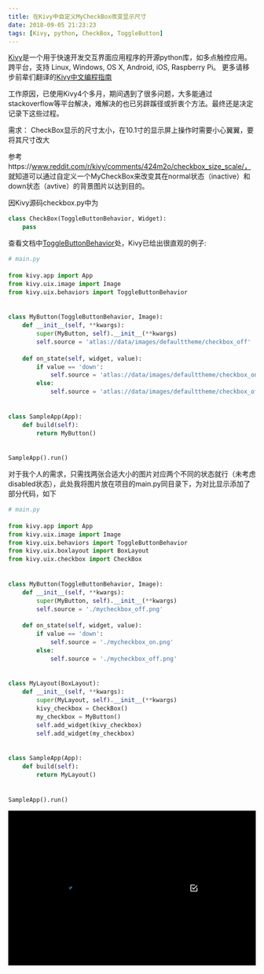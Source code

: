 ```yaml
---
title: 在Kivy中自定义MyCheckBox改变显示尺寸
date: 2018-09-05 21:23:23
tags: [Kivy, python, CheckBox, ToggleButton]
---
```

[Kivy](https://kivy.org/#home)是一个用于快速开发交互界面应用程序的开源python库，如多点触控应用。
跨平台，支持 Linux, Windows, OS X, Android, iOS, Raspberry Pi。
更多请移步前辈们翻译的[Kivy中文编程指南](https://github.com/Kivy-CN/Kivy-CN)

工作原因，已使用Kivy4个多月，期间遇到了很多问题，大多能通过stackoverflow等平台解决，难解决的也已另辟蹊径或折衷个方法。最终还是决定记录下这些过程。

需求： CheckBox显示的尺寸太小，在10.1寸的显示屏上操作时需要小心翼翼，要将其尺寸改大

参考https://www.reddit.com/r/kivy/comments/424m2o/checkbox_size_scale/， 就知道可以通过自定义一个MyCheckBox来改变其在normal状态（inactive）和down状态（avtive）的背景图片以达到目的。

因Kivy源码checkbox.py中为
```python
class CheckBox(ToggleButtonBehavior, Widget):
    pass
```

查看文档中[ToggleButtonBehavior](https://kivy.org/doc/stable/api-kivy.uix.behaviors.togglebutton.html)处，Kivy已给出很直观的例子:

```python
# main.py

from kivy.app import App
from kivy.uix.image import Image
from kivy.uix.behaviors import ToggleButtonBehavior


class MyButton(ToggleButtonBehavior, Image):
    def __init__(self, **kwargs):
        super(MyButton, self).__init__(**kwargs)
        self.source = 'atlas://data/images/defaulttheme/checkbox_off'

    def on_state(self, widget, value):
        if value == 'down':
            self.source = 'atlas://data/images/defaulttheme/checkbox_on'
        else:
            self.source = 'atlas://data/images/defaulttheme/checkbox_off'


class SampleApp(App):
    def build(self):
        return MyButton()


SampleApp().run()
```

对于我个人的需求，只需找两张合适大小的图片对应两个不同的状态就行（未考虑disabled状态），此处我将图片放在项目的main.py同目录下，为对比显示添加了部分代码，如下
```python
# main.py

from kivy.app import App
from kivy.uix.image import Image
from kivy.uix.behaviors import ToggleButtonBehavior
from kivy.uix.boxlayout import BoxLayout
from kivy.uix.checkbox import CheckBox


class MyButton(ToggleButtonBehavior, Image):
    def __init__(self, **kwargs):
        super(MyButton, self).__init__(**kwargs)
        self.source = './mycheckbox_off.png'

    def on_state(self, widget, value):
        if value == 'down':
            self.source = './mycheckbox_on.png'
        else:
            self.source = './mycheckbox_off.png'


class MyLayout(BoxLayout):
    def __init__(self, **kwargs):
        super(MyLayout, self).__init__(**kwargs)
        kivy_checkbox = CheckBox()
        my_checkbox = MyButton()
        self.add_widget(kivy_checkbox)
        self.add_widget(my_checkbox)


class SampleApp(App):
    def build(self):
        return MyLayout()


SampleApp().run()

```
![](/img/checkbox.png)
